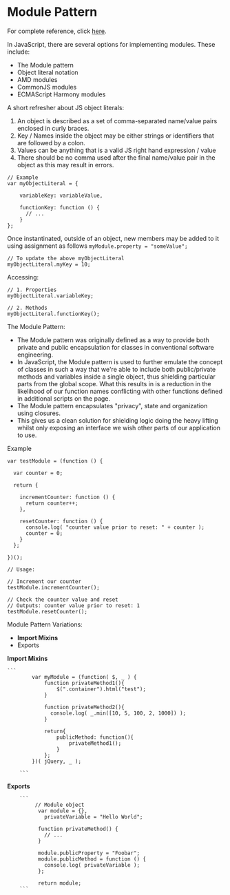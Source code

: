 # Module Pattern

For complete reference, click [here](http://addyosmani.com/resources/essentialjsdesignpatterns/book/#modulepatternjavascript).

In JavaScript, there are several options for implementing modules. These include:

<ul>
	<li>The Module pattern</li>
	<li>Object literal notation</li>
	<li>AMD modules</li>
	<li>CommonJS modules</li>
	<li>ECMAScript Harmony modules</li>
</ul>

A short refresher about JS object literals:
<ol>
  <li>An object is described as a set of comma-separated name/value pairs enclosed in curly braces.</li>
  <li>Key / Names inside the object may be either strings or identifiers that are followed by a colon. </li>
  <li>Values can be anything that is a valid JS right hand expression / value</li>
  <li>There should be no comma used after the final name/value pair in the object as this may result in errors.</li>
</ol>

```
// Example
var myObjectLiteral = {
 
    variableKey: variableValue,
 
    functionKey: function () {
      // ...
    }
};

```

Once instantinated, outside of an object, new members may be added to it using assignment as follows ```myModule.property = "someValue";```

```
// To update the above myObjectLiteral
myObjectLiteral.myKey = 10;
```
Accessing:
```
// 1. Properties
myObjectLiteral.variableKey;

// 2. Methods
myObjectLiteral.functionKey();
```


The Module Pattern: 
<ul>
  <li>The Module pattern was originally defined as a way to provide both private and public encapsulation for classes in conventional software engineering.
  </li>
  <li>In JavaScript, the Module pattern is used to further emulate the concept of classes in such a way that we're able to include both public/private methods and variables inside a single object, thus shielding particular parts from the global scope. What this results in is a reduction in the likelihood of our function names conflicting with other functions defined in additional scripts on the page.
</li>
<li>The Module pattern encapsulates "privacy", state and organization using closures.</li>
<li>This gives us a clean solution for shielding logic doing the heavy lifting whilst only exposing an interface we wish other parts of our application to use. </li>
</ul>

Example
```
var testModule = (function () {
 
  var counter = 0;
 
  return {
 
    incrementCounter: function () {
      return counter++;
    },
 
    resetCounter: function () {
      console.log( "counter value prior to reset: " + counter );
      counter = 0;
    }
  };
 
})();
 
// Usage:
 
// Increment our counter
testModule.incrementCounter();
 
// Check the counter value and reset
// Outputs: counter value prior to reset: 1
testModule.resetCounter();

```

Module Pattern Variations:
<ul>
  <li>
  	<b>Import Mixins</b>  
  </li>
  <li>Exports</li>
</ul>

<b>Import Mixins</b>

  		
  	```
  			var myModule = (function( $, _ ) {
  				function privateMethod1(){
			        $(".container").html("test");
			    }
			 
			    function privateMethod2(){
			      console.log( _.min([10, 5, 100, 2, 1000]) );
			    }
			 
			    return{
			        publicMethod: function(){
			            privateMethod1();
			        }
			    };
  			})( jQuery, _ );

  		```

<b>Exports</b>

  		```
  			 // Module object
			  var module = {},
			    privateVariable = "Hello World";
			 
			  function privateMethod() {
			    // ...
			  }
			 
			  module.publicProperty = "Foobar";
			  module.publicMethod = function () {
			    console.log( privateVariable );
			  };
			 
			  return module;
  		```

